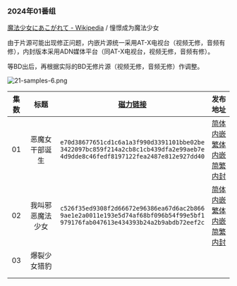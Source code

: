 ### 2024年01番组

[魔法少女にあこがれて - Wikipedia](https://ja.wikipedia.org/wiki/%E9%AD%94%E6%B3%95%E5%B0%91%E5%A5%B3%E3%81%AB%E3%81%82%E3%81%93%E3%81%8C%E3%82%8C%E3%81%A6) / 憧憬成为魔法少女

由于片源可能出现修正问题，内嵌片源统一采用AT-X电视台（视频无修，音频有修），内封版本采用ADN媒体平台（同AT-X电视台，视频无修，音频有修）。

等BD出后，再根据实际的BD无修片源（视频无修，音频无修）作调整。

![21-samples-6.png](https://pic.billionmetalab.eu.org/i/2024/01/13/2024-01-13-1705149061.png)

| 集数  | 标题       | [磁力链接](https://zh.wikipedia.org/wiki/%E7%A3%81%E5%8A%9B%E9%93%BE%E6%8E%A5)                                                                           | 发布地址                                                                                                                                                                                           |
|:---:|:--------:|:----------------------------------------------------------------------------------------------------------------------------------------------------:|:----------------------------------------------------------------------------------------------------------------------------------------------------------------------------------------------:|
| 01  | 恶魔女干部诞生  | ```e70d38677651cd1c6a1a3f990d3391101bbe02be```<br/>```3422097bc859f214a2cb8c1cb439dfa2e99aeb7e```<br/>```4d9dde8c46fedf8197122fea2487e812e927dd40``` | [简体内嵌](https://bangumi.moe/torrent/6597abb45eebfa000731a722)<br/>[繁体内嵌](https://bangumi.moe/torrent/6597ac435eebfa000731a972)<br/>[简繁内封](https://bangumi.moe/torrent/65a025190050540007fcc508) |
| 02  | 我叫邪恶魔法少女 | ```c526f35ed9308f2d66672e96386ea67d6ac2b866```<br/>```9ae1e2a0011e193e5d74af68bf096b54f99e5bf1```<br/>```979176fab047613e434393b24a2b9abdb72eef2c``` | [简体内嵌](https://bangumi.moe/torrent/659fbc5a0050540007fac792)<br/>[繁体内嵌](https://bangumi.moe/torrent/659fc0770050540007fad9a4)<br/>[简繁内封](https://bangumi.moe/torrent/65a025300050540007fcc565) |
| 03  | 爆裂少女猎豹   |                                                                                                                                                      |                                                                                                                                                                                                |
|     |          |                                                                                                                                                      |                                                                                                                                                                                                |
|     |          |                                                                                                                                                      |                                                                                                                                                                                                |
